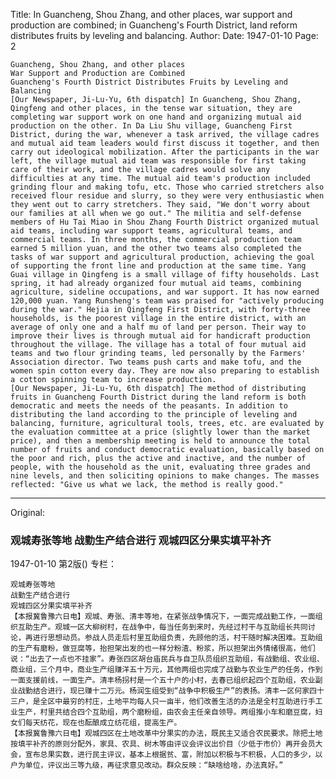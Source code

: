 Title: In Guancheng, Shou Zhang, and other places, war support and production are combined; in Guancheng's Fourth District, land reform distributes fruits by leveling and balancing.
Author:
Date: 1947-01-10
Page: 2

    Guancheng, Shou Zhang, and other places
    War Support and Production are Combined
    Guancheng's Fourth District Distributes Fruits by Leveling and Balancing
    [Our Newspaper, Ji-Lu-Yu, 6th dispatch] In Guancheng, Shou Zhang, Qingfeng and other places, in the tense war situation, they are completing war support work on one hand and organizing mutual aid production on the other. In Da Liu Shu village, Guancheng First District, during the war, whenever a task arrived, the village cadres and mutual aid team leaders would first discuss it together, and then carry out ideological mobilization. After the participants in the war left, the village mutual aid team was responsible for first taking care of their work, and the village cadres would solve any difficulties at any time. The mutual aid team's production included grinding flour and making tofu, etc. Those who carried stretchers also received flour residue and slurry, so they were very enthusiastic when they went out to carry stretchers. They said, "We don't worry about our families at all when we go out." The militia and self-defense members of Hu Tai Miao in Shou Zhang Fourth District organized mutual aid teams, including war support teams, agricultural teams, and commercial teams. In three months, the commercial production team earned 5 million yuan, and the other two teams also completed the tasks of war support and agricultural production, achieving the goal of supporting the front line and production at the same time. Yang Guai village in Qingfeng is a small village of fifty households. Last spring, it had already organized four mutual aid teams, combining agriculture, sideline occupations, and war support. It has now earned 120,000 yuan. Yang Runsheng's team was praised for "actively producing during the war." Hejia in Qingfeng First District, with forty-three households, is the poorest village in the entire district, with an average of only one and a half mu of land per person. Their way to improve their lives is through mutual aid for handicraft production throughout the village. The village has a total of four mutual aid teams and two flour grinding teams, led personally by the Farmers' Association director. Two teams push carts and make tofu, and the women spin cotton every day. They are now also preparing to establish a cotton spinning team to increase production.
    [Our Newspaper, Ji-Lu-Yu, 6th dispatch] The method of distributing fruits in Guancheng Fourth District during the land reform is both democratic and meets the needs of the peasants. In addition to distributing the land according to the principle of leveling and balancing, furniture, agricultural tools, trees, etc. are evaluated by the evaluation committee at a price (slightly lower than the market price), and then a membership meeting is held to announce the total number of fruits and conduct democratic evaluation, basically based on the poor and rich, plus the active and inactive, and the number of people, with the household as the unit, evaluating three grades and nine levels, and then soliciting opinions to make changes. The masses reflected: "Give us what we lack, the method is really good."



<hr /> 

Original: 


### 观城寿张等地  战勤生产结合进行  观城四区分果实填平补齐

1947-01-10
第2版()
专栏：

    观城寿张等地
    战勤生产结合进行
    观城四区分果实填平补齐
    【本报冀鲁豫六日电】观城、寿张、清丰等地，在紧张战争情况下，一面完成战勤工作，一面组织互助生产。观城一区大柳树村，在战争中，每当任务到来时，先经过村干与互助组长共同讨论，再进行思想动员。参战人员走后村里互助组负责，先顾他的活，村干随时解决困难。互助组的生产有磨粉，做豆腐等，抬担架出发的也一样分粉渣、粉浆，所以担架出外情绪很高，他们说：“出去了一点也不挂家”。寿张四区胡台庙民兵与自卫队员组织互助组，有战勤组、农业组、商业组，三个月中，商业生产组赚洋五十万元，其他两组也完成了战勤与农业生产的任务，作到一面支援前线，一面生产。清丰杨拐村是一个五十户的小村，去春已组织起四个互助组，农业副业战勤结合进行，现已赚十二万元。杨润生组受到“战争中积极生产”的表扬。清丰一区何家四十三户，是全区中最穷的村庄，土地平均每人只一亩半，他们改善生活的办法是全村互助进行手工业生产，村里共结合四个互助组，两个磨粉组，由农会主任亲自领导。两组推小车和磨豆腐，妇女们每天纺花，现在也酝酿成立纺花组，提高生产。
    【本报冀鲁豫六日电】观城四区在土地改革中分果实的办法，既民主又适合农民要求。除把土地按填平补齐的原则分配外，家具、农具、树木等由评议会评议出价目（少低于市价）再开会员大会，宣布总果实数，进行民主评议，基本上根据贫、富，附加以积极与不积极，人口的多少，以户为单位，评议出三等九级，再征求意见改动。群众反映：“缺啥给啥，办法真好。”
